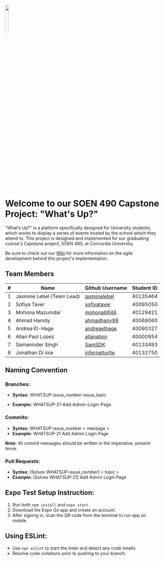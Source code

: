 <img src="https://github.com/jasminelebel/SOEN490/blob/main/WhatsUp/app/Images/w3.png" width=15% height=15%>

# Welcome to our SOEN 490 Capstone Project: "What's Up?"

“What’s Up?” is a platform specifically designed for University students, which works to display a series of events hosted by the school which they attend to. This project is designed and implemented for our graduating course's Capstone project, SOEN 490, at Concordia University.

Be sure to check out our [Wiki](https://github.com/jasminelebel/SOEN490/wiki) for more information on the agile development behind this project's implementation.

## Team Members
|#              |Name                                |Github Username                                                |Student ID
|---            |---                                |---                                                            |---
|1              |Jasmine Lebel (Team Lead)          |[jasminelebel](https://github.com/jasminelebel)                |40135464
|2              |Sofiya Taver                       |[sofiyataver](https://github.com/sofiyataver)                  |40095050
|3              |Mohona Mazumdar                    |[mohona6646](https://github.com/mohona6646)                    |40129421
|4              |Ahmad Hamdy                        |[ahmadhany99](https://github.com/ahmadhany99)                  |40068060
|5              |Andrea El-Hage                     |[andreaelhage](https://github.com/andreaelhage)                |40090327
|6              |Allan Paul Lopez                   |[allanation](https://github.com/allanation)                    |40000954
|7              |Samaninder Singh                   |[SamSDK](https://github.com/SamSDK)                            |40133493
|8              |Jonathan Di Ioia                   |[infernalturtle](https://github.com/infernalturtle)            |40132750  

## Naming Convention
### Branches:

- **Syntax:** WHATSUP-issue_number-issue_topic

- **Example:** WHATSUP-21-Add-Admin-Login-Page

### Commits:

- **Syntax:** WHATSUP-issue_number < message >
- **Example:** WHATSUP-21 Add Admin Login Page

**Note:** All commit messages should be written in the imperative, present tense.

### Pull Requests:

- **Syntax:** [Solves WHATSUP-issue_number] < topic >
- **Example:** [Solves WHATSUP-21] Add Admin Login Page

## Expo Test Setup Instruction:

1. Run both `npm install` and `expo start`.
2. Download the Expo Go app and create an account.
3. After signing in, scan the QR code from the terminal to run app on mobile.

## Using ESLint:
- Use `npx eslint` to start the linter and detect any code smells.
- Resolve code violations prior to pushing to your branch.

